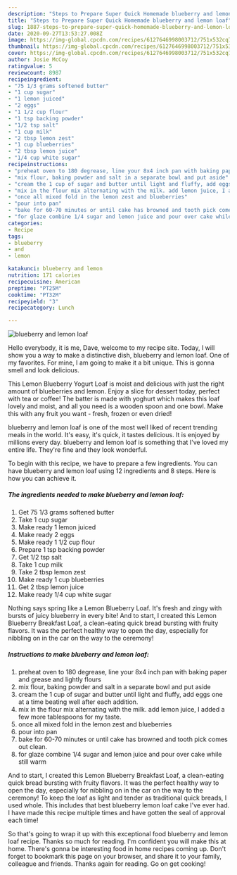 ```yaml
---
description: "Steps to Prepare Super Quick Homemade blueberry and lemon loaf"
title: "Steps to Prepare Super Quick Homemade blueberry and lemon loaf"
slug: 1887-steps-to-prepare-super-quick-homemade-blueberry-and-lemon-loaf
date: 2020-09-27T13:53:27.008Z
image: https://img-global.cpcdn.com/recipes/6127646998003712/751x532cq70/blueberry-and-lemon-loaf-recipe-main-photo.jpg
thumbnail: https://img-global.cpcdn.com/recipes/6127646998003712/751x532cq70/blueberry-and-lemon-loaf-recipe-main-photo.jpg
cover: https://img-global.cpcdn.com/recipes/6127646998003712/751x532cq70/blueberry-and-lemon-loaf-recipe-main-photo.jpg
author: Josie McCoy
ratingvalue: 5
reviewcount: 8987
recipeingredient:
- "75 1/3 grams softened butter"
- "1 cup sugar"
- "1 lemon juiced"
- "2 eggs"
- "1 1/2 cup flour"
- "1 tsp backing powder"
- "1/2 tsp salt"
- "1 cup milk"
- "2 tbsp lemon zest"
- "1 cup blueberries"
- "2 tbsp lemon juice"
- "1/4 cup white sugar"
recipeinstructions:
- "preheat oven to 180 degrease, line your 8x4 inch pan with baking paper and grease and lightly flours"
- "mix flour, baking powder and salt in a separate bowl and put aside"
- "cream the 1 cup of sugar and butter until light and fluffy, add eggs one at a time beating well after each addition."
- "mix in the flour mix alternating with the milk. add lemon juice, I added a few more tablespoons for my taste."
- "once all mixed fold in the lemon zest and blueberries"
- "pour into pan"
- "bake for 60-70 minutes or until cake has browned and tooth pick comes out clean."
- "for glaze combine 1/4 sugar and lemon juice and pour over cake while still warm"
categories:
- Recipe
tags:
- blueberry
- and
- lemon

katakunci: blueberry and lemon 
nutrition: 171 calories
recipecuisine: American
preptime: "PT25M"
cooktime: "PT32M"
recipeyield: "3"
recipecategory: Lunch

---
```



![blueberry and lemon loaf](https://img-global.cpcdn.com/recipes/6127646998003712/751x532cq70/blueberry-and-lemon-loaf-recipe-main-photo.jpg)

Hello everybody, it is me, Dave, welcome to my recipe site. Today, I will show you a way to make a distinctive dish, blueberry and lemon loaf. One of my favorites. For mine, I am going to make it a bit unique. This is gonna smell and look delicious.

This Lemon Blueberry Yogurt Loaf is moist and delicious with just the right amount of blueberries and lemon. Enjoy a slice for dessert today, perfect with tea or coffee! The batter is made with yoghurt which makes this loaf lovely and moist, and all you need is a wooden spoon and one bowl. Make this with any fruit you want - fresh, frozen or even dried!

blueberry and lemon loaf is one of the most well liked of recent trending meals in the world. It's easy, it's quick, it tastes delicious. It is enjoyed by millions every day. blueberry and lemon loaf is something that I've loved my entire life. They're fine and they look wonderful.


To begin with this recipe, we have to prepare a few ingredients. You can have blueberry and lemon loaf using 12 ingredients and 8 steps. Here is how you can achieve it.

<!--inarticleads1-->

##### The ingredients needed to make blueberry and lemon loaf:

1. Get 75 1/3 grams softened butter
1. Take 1 cup sugar
1. Make ready 1 lemon juiced
1. Make ready 2 eggs
1. Make ready 1 1/2 cup flour
1. Prepare 1 tsp backing powder
1. Get 1/2 tsp salt
1. Take 1 cup milk
1. Take 2 tbsp lemon zest
1. Make ready 1 cup blueberries
1. Get 2 tbsp lemon juice
1. Make ready 1/4 cup white sugar


Nothing says spring like a Lemon Blueberry Loaf. It&#39;s fresh and zingy with bursts of juicy blueberry in every bite! And to start, I created this Lemon Blueberry Breakfast Loaf, a clean-eating quick bread bursting with fruity flavors. It was the perfect healthy way to open the day, especially for nibbling on in the car on the way to the ceremony! 

<!--inarticleads2-->

##### Instructions to make blueberry and lemon loaf:

1. preheat oven to 180 degrease, line your 8x4 inch pan with baking paper and grease and lightly flours
1. mix flour, baking powder and salt in a separate bowl and put aside
1. cream the 1 cup of sugar and butter until light and fluffy, add eggs one at a time beating well after each addition.
1. mix in the flour mix alternating with the milk. add lemon juice, I added a few more tablespoons for my taste.
1. once all mixed fold in the lemon zest and blueberries
1. pour into pan
1. bake for 60-70 minutes or until cake has browned and tooth pick comes out clean.
1. for glaze combine 1/4 sugar and lemon juice and pour over cake while still warm


And to start, I created this Lemon Blueberry Breakfast Loaf, a clean-eating quick bread bursting with fruity flavors. It was the perfect healthy way to open the day, especially for nibbling on in the car on the way to the ceremony! To keep the loaf as light and tender as traditional quick breads, I used whole. This includes that best blueberry lemon loaf cake I&#39;ve ever had. I have made this recipe multiple times and have gotten the seal of approval each time! 

So that's going to wrap it up with this exceptional food blueberry and lemon loaf recipe. Thanks so much for reading. I'm confident you will make this at home. There's gonna be interesting food in home recipes coming up. Don't forget to bookmark this page on your browser, and share it to your family, colleague and friends. Thanks again for reading. Go on get cooking!
